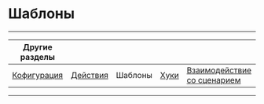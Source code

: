 # Шаблоны

---
|Другие разделы |||||
|---|---|---|---|---|
| [Кофигурация](./config.md) | [Действия](./actions.md) | Шаблоны | [Хуки](./hooks.md) | [Взаимодействие со сценарием](./scenario.md) |
---